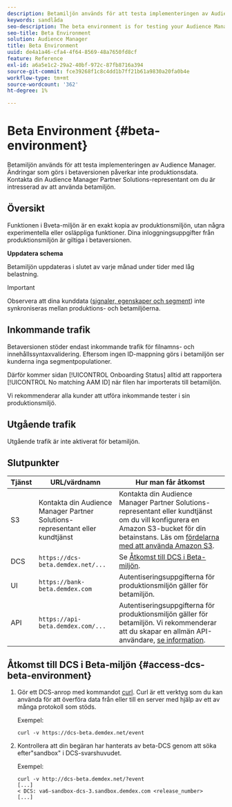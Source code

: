 ```yaml
---
description: Betamiljön används för att testa implementeringen av Audience Manager. Ändringar som görs i betaversionen påverkar inte produktionsdata. Kontakta din Audience Manager Partner Solutions-representant om du är intresserad av att använda betamiljön.
keywords: sandlåda
seo-description: The beta environment is for testing your Audience Manager implementation. Changes made in beta do not affect production data. Contact your Audience Manager Partner Solutions representative if you're interested in using the beta environment.
seo-title: Beta Environment
solution: Audience Manager
title: Beta Environment
uuid: de4a1a46-cfa4-4f64-8569-48a7650fd8cf
feature: Reference
exl-id: a6a5e1c2-29a2-40bf-972c-87fb8716a394
source-git-commit: fce39268f1c8c4dd1b7ff21b61a9830a20fa0b4e
workflow-type: tm+mt
source-wordcount: '362'
ht-degree: 1%

---
```


# Beta Environment {#beta-environment}

Betamiljön används för att testa implementeringen av Audience Manager. Ändringar som görs i betaversionen påverkar inte produktionsdata. Kontakta din Audience Manager Partner Solutions-representant om du är intresserad av att använda betamiljön.

## Översikt

Funktionen i Bveta-miljön är en exakt kopia av produktionsmiljön, utan några experimentella eller osläppliga funktioner. Dina inloggningsuppgifter från produktionsmiljön är giltiga i betaversionen.

**Uppdatera schema**

Betamiljön uppdateras i slutet av varje månad under tider med låg belastning.

>[!IMPORTANT]
>
>Observera att dina kunddata ([signaler, egenskaper och segment](https://experienceleague.adobe.com/docs/audience-manager/user-guide/reference/signal-trait-segment.html?lang=en)) inte synkroniseras mellan produktions- och betamiljöerna.

## Inkommande trafik

Betaversionen stöder endast inkommande trafik för filnamns- och innehållssyntaxvalidering. Eftersom ingen ID-mappning görs i betamiljön ser kunderna inga segmentpopulationer.

Därför kommer sidan [!UICONTROL Onboarding Status] alltid att rapportera [!UICONTROL No matching AAM ID] när filen har importerats till betamiljön.

Vi rekommenderar alla kunder att utföra inkommande tester i sin produktionsmiljö.

## Utgående trafik

Utgående trafik är inte aktiverat för betamiljön.

## Slutpunkter

| Tjänst | URL/värdnamn | Hur man får åtkomst |
|--- |--- | --- |
| S3 | Kontakta din Audience Manager Partner Solutions-representant eller kundtjänst | Kontakta din Audience Manager Partner Solutions-representant eller kundtjänst om du vill konfigurera en Amazon S3-bucket för din betainstans. Läs om [fördelarna med att använda Amazon S3](../reference/amazon-s3.md). |
| DCS | `https://dcs-beta.demdex.net/...` | Se [Åtkomst till DCS i Beta-miljön](../reference/beta-environment.md#access-dcs-beta-environment). |
| UI | `https://bank-beta.demdex.com` | Autentiseringsuppgifterna för produktionsmiljön gäller för betamiljön. |
| API | `https://api-beta.demdex.com/...` | Autentiseringsuppgifterna för produktionsmiljön gäller för betamiljön. Vi rekommenderar att du skapar en allmän API-användare, [se information](../api/rest-api-main/aam-api-getting-started.md#requirements). |

## Åtkomst till DCS i Beta-miljön {#access-dcs-beta-environment}

1. Gör ett DCS-anrop med kommandot [curl](https://curl.haxx.se/docs/manpage.html). Curl är ett verktyg som du kan använda för att överföra data från eller till en server med hjälp av ett av många protokoll som stöds.

   Exempel:

   `curl -v https://dcs-beta.demdex.net/event`

1. Kontrollera att din begäran har hanterats av beta-DCS genom att söka efter&quot;sandbox&quot; i DCS-svarshuvudet.

   Exempel:

   ```
   curl -v http://dcs-beta.demdex.net/?event
   [...]
   < DCS: va6-sandbox-dcs-3.sandbox.demdex.com <release_number>
   [...]
   ```

<!--

1. Determine the load balancer's endpoint IP addresses.

   Run the `dig`  [command](https://en.wikipedia.org/wiki/Dig_(command)) to determine the IP address of the nearest load balancer. The `dig` command queries the Domain Name System and returns the name and IP addresses of the [!DNL Audience Manager] [!UICONTROL Data Collection Servers (DCS)].

   ```
   dig dcs-beta.demdex.net
   ...
   dcs-sandbox-1754093861.us-east-1.elb.amazonaws.com. 60 IN A 52.87.15.51
   dcs-sandbox-1754093861.us-east-1.elb.amazonaws.com. 60 IN A 50.16.150.8
   dcs-sandbox-1754093861.us-east-1.elb.amazonaws.com. 60 IN A 52.2.228.100
   ```

2. Using one of the addresses in the above table, add a static DNS entry in the [!DNL /etc/hosts] file.

   On Windows, modify [!DNL c:\WINDOWS\system32\drivers\etc\hosts].

   For example:

   [!DNL 52.87.15.51 *`samplepartner`*.demdex.net]

   >[!NOTE]
   >
   >The addresses change occasionally, so you must keep your [!DNL /etc/hosts] file up to date.

   Additionally, if you need to set up ID synchronization, you must add a similar entry for [!DNL dpm.demdex.net.]

   [!DNL 52.87.15.51 dpm.demdex.net]. 

3. Make a DCS call, using the `curl` [command](https://curl.haxx.se/docs/manpage.html). Curl is a tool to transfer data from or to a server, using one of many supported protocols.

   For example:

   [!DNL https://<domain>/event?product=camera] 

4. Verify that your request was served by the beta DCS by looking for "sandbox" in the DCS response header.

   For example:

   ```
   curl -v https://dcs-beta.demdex.net/?event
   [...]
   < DCS: va6-sandbox-dcs-3.sandbox.demdex.com <release_number>
   [...]
   ```

   -->

